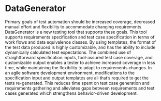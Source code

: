 DataGenerator
=============

Primary goals of test automation should be increased coverage, decreased manual effort and flexibility to accommodate changing requirements.  DataGenerator is a new testing tool that supports these goals. This tool supports requirements specification and test case specification in terms of work  flows and data equivalence classes. By using templates, the format of the test data produced is highly customizable, and has the ability to include  dynamically calculated test expectations. The combined use of straightforward specification inputs, tool-assured test case coverage, and  customizable output enables a tester to achieve increased coverage in less time, while maintaining the flexibility to adapt to requirements changes.  In an agile software development environment, modifications to the specification input and output templates are all that’s required to get the tests re-generated.  This reduces time spent on test case generation and requirements gathering and alleviates gaps between requirements and test cases generated which  strengthens behavior-driven development.
